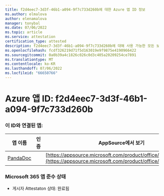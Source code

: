 ```yaml
---
title: f2d4eec7-3d3f-46b1-a094-9f7c733d260b에 대한 Azure 앱 ID 정보
ms.author: elmalova
author: elenamalova
manager: tonybal
ms.date: 07/06/2022
ms.topic: article
ms.service: attestation
certification_type: attested
description: f2d4eec7-3d3f-46b1-a094-9f7c733d260b에 대해 사용 가능한 모든 보안 및 규정 준수 정보입니다.
ms.openlocfilehash: fcdf326219d71f5d163019e9f9875e4190966422
ms.sourcegitcommit: 0a0b39a4c1826c026c0d3c405a20209254ce7891
ms.translationtype: MT
ms.contentlocale: ko-KR
ms.lasthandoff: 07/06/2022
ms.locfileid: "66650766"
---
```

# <a name="azure-app-id-f2d4eec7-3d3f-46b1-a094-9f7c733d260b"></a>Azure 앱 ID: f2d4eec7-3d3f-46b1-a094-9f7c733d260b


### <a name="apps-associated-with-this-id"></a>이 ID와 연결된 앱:
| **앱 이름** | **인증** | **AppSource에서 보기** |
|--------------|---------------|-----------------------|
| [PandaDoc](../forward/WA200002927.md) |  | [https://appsource.microsoft.com/product/office/WA200002927](https://appsource.microsoft.com/product/office/WA200002927) |

### <a name="microsoft-365-app-compliance-status"></a>Microsoft 365 앱 준수 상태
- 게시자 Attestaton 상태: 완료됨
